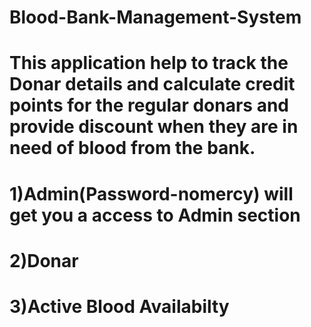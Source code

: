 # Blood-Bank-Management-System
# This application help to track the Donar details and calculate credit points for the regular donars and provide discount when they are in need of blood from the bank.
# 1)Admin(Password-nomercy) will get you a access to Admin section
# 2)Donar
# 3)Active Blood Availabilty
